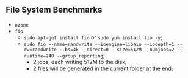## File System Benchmarks

- `ozone`
- `fio`
    - `sudo apt-get install fio` or `sudo yum install fio -y`;
    - `sudo fio --name=randwrite --ioengine=libaio --iodepth=1 --rw=randwrite --bs=4k --direct=0 --size=512M --numjobs=2 --runtime=240 --group_reporting`;
        - 2 jobs, each writing 512M to the disk;
        - 2 files will be generated in the current folder at the end;
